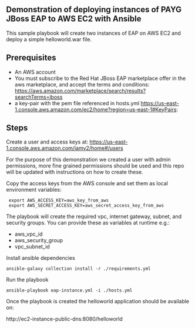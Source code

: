 ## Demonstration of deploying instances of PAYG JBoss EAP to AWS EC2 with Ansible

This sample playbook will create two instances of EAP on AWS EC2 and deploy a simple helloworld.war file.

## Prerequisites

* An AWS account
* You must subscribe to the Red Hat JBoss EAP marketplace offer in the aws marketplace, and accept the terms and conditions: https://aws.amazon.com/marketplace/search/results?searchTerms=jboss
* a key-pair with the pem file referenced in hosts.yml https://us-east-1.console.aws.amazon.com/ec2/home?region=us-east-1#KeyPairs:



## Steps
Create a user and access keys at: https://us-east-1.console.aws.amazon.com/iamv2/home#/users 

For the purpose of this demonstration we created a user with admin permissions, more fine grained permissions should be used and this repo will be updated with instructions on how to create these.

Copy the access keys from the AWS console and set them as local environment variables:

```
 export AWS_ACCESS_KEY=aws_key_from_aws
 export AWS_SECRET_ACCESS_KEY=aws_secret_access_key_from_aws
```

The playbook will create the required vpc, internet gateway, subnet, and security groups.  You can provide these as variables at runtime e.g.:

* aws_vpc_id
* aws_security_group
* vpc_subnet_id

Install ansible dependencies

```ansible-galaxy collection install -r ./requirements.yml```

Run the playbook

```ansible-playbook eap-instance.yml -i ./hosts.yml```

Once the playbook is created the helloworld application should be available on:

http://ec2-instance-public-dns:8080/helloworld